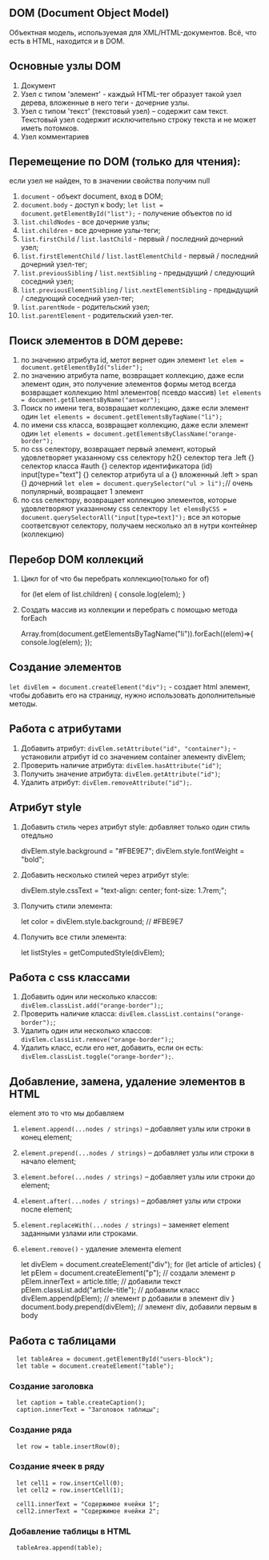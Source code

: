 ## DOM (Document Object Model)
Объектная модель, используемая для XML/HTML-документов. Всё, что есть в HTML, находится и в DOM. 

## Основные узлы DOM
1. Документ
2. Узел с типом 'элемент' - каждый HTML-тег образует такой узел дерева, вложенные в него теги - дочерние узлы.
3. Узел с типом 'текст' (текстовый узел) – содержит сам текст. Текстовый узел содержит исключительно строку текста и не может иметь потомков.
4. Узел комментариев

## Перемещение по DOM (только для чтения):
если узел не найден, то в значении свойства получим null
1. `document` - объект document, вход в DOM;
2. `document.body`  - доступ к body;
   `let list = document.getElementById("list");` - получение объектов по id
3. `list.childNodes` - все дочерние узлы;
4. `list.children` - все дочерние узлы-теги;
5. `list.firstChild` / `list.lastChild` - первый / последний дочерний узел;
6. `list.firstElementChild` / `list.lastElementChild` - первый / последний дочерний узел-тег;
7. `list.previousSibling` / `list.nextSibling` - предыдущий / следующий соседний узел;
8. `list.previousElementSibling` / `list.nextElementSibling` - предыдущий / следующий соседний узел-тег;
9. `list.parentNode` - родительский узел;
10. `list.parentElement` - родительский узел-тег.

## Поиск элементов в DOM дереве:
1. по значению атрибута id, метот вернет один элемент
`let elem = document.getElementById("slider");`
2. по значению атрибута name, возвращает коллекцию, даже если элемент один, это получение элементов формы
метод всегда возвращает коллекцию html элементов( псевдо массив)
`let elements = document.getElementsByName("answer");`
3. Поиск по имени тега, возвращает коллекцию, даже если элемент один
`let elements = document.getElementsByTagName("li");`
4. по имени css класса, возвращает коллекцию, даже если элемент один
`let elements = document.getElementsByClassName("orange-border");`
5. по css селектору, возвращает первый элемент, который удовлетворяет указанному css селектору
   h2{} селектор тега
   .left {} селектор класса
   #auth {} селектор идентификатора (id)
   input[type="text"] {} селектор атрибута
   ul a {} вложенный 
   .left > span {} дочерний
`let elem = document.querySelector("ul > li");`// очень популярный, возвращает 1 элемент
6. по css селектору, возвращает коллекцию элементов, которые удовлетворяют указанному css селектору
`let elemsByCSS = document.querySelectorAll("input[type=text]");` все эл которые соответсвуют селектору,
получаем несколько эл в нутри контейнер (коллекцию)
   
## Перебор DOM коллекций
1. Цикл for of что бы перебрать коллекцию(только for of)
   

      for (let elem of list.children) {
         console.log(elem);
      }
2. Создать массив из коллекции и перебрать с помощью метода forEach
      

      Array.from(document.getElementsByTagName("li")).forEach((elem)=>{
         console.log(elem);
      });

## Создание элементов
`let divElem = document.createElement("div");` - 
 создает html элемент, чтобы добавить его на страницу, нужно использовать дополнительные методы.

## Работа с атрибутами
1. Добавить атрибут: `divElem.setAttribute("id", "container");` -
   установили атрибут id со значением container элементу divElem;
2. Проверить наличие атрибута: `divElem.hasAttribute("id")`;  
3. Получить значение атрибута: `divElem.getAttribute("id")`;
4. Удалить атрибут: `divElem.removeAttribute("id");`.

## Атрибут style
1. Добавить стиль через атрибут style:
   добавляет только один стиль отедльно

      divElem.style.background = "#FBE9E7"; 
      divElem.style.fontWeight = "bold"; 

2. Добавить несколько стилей через атрибут style:
   

      divElem.style.cssText = 
         "text-align: center;
          font-size: 1.7rem;";

3. Получить стили элемента: 
   

      let color = divElem.style.background; // #FBE9E7

4. Получить все стили элемента:
      

      let listStyles = getComputedStyle(divElem);


## Работа с css классами
1. Добавить один или несколько классов: `divElem.classList.add("orange-border");`;
2. Проверить наличие класса: `divElem.classList.contains("orange-border");`;
3. Удалить один или несколько классов: `divElem.classList.remove("orange-border");`;
4. Удалить класс, если его нет, добавить, если он есть: `divElem.classList.toggle("orange-border");`.

## Добавление, замена, удаление элементов в HTML
   element это то что мы добавляем
1. `element.append(...nodes / strings)` – добавляет узлы или строки в конец element;
2. `element.prepend(...nodes / strings)` – добавляет узлы или строки в начало element;
3. `element.before(...nodes / strings)` – добавляет узлы или строки до element;
4. `element.after(...nodes / strings)` – добавляет узлы или строки после element;
5. `element.replaceWith(...nodes / strings)` – заменяет element заданными узлами или строками. 
6. `element.remove()` - удаление элемента element


      let divElem = document.createElement("div");
      for (let article of articles) {
         let pElem = document.createElement("p"); // создали элемент p
         pElem.innerText = article.title; // добавили текст
         pElem.classList.add("article-title"); // добавили класс
         divElem.append(pElem); // элемент p добавили в элемент div
      }
      document.body.prepend(divElem); // элемент div, добавили первым в body

## Работа с таблицами
      let tableArea = document.getElementById("users-block");
      let table = document.createElement("table");

### Создание заголовка
      let caption = table.createCaption();
      caption.innerText = "Заголовок таблицы";

### Создание ряда
      let row = table.insertRow(0);

### Создание ячеек в ряду
      let cell1 = row.insertCell(0);
      let cell2 = row.insertCell(1);

      cell1.innerText = "Содержимое ячейки 1";
      cell2.innerText = "Содержимое ячейки 2";

### Добавление таблицы в HTML 
      tableArea.append(table);